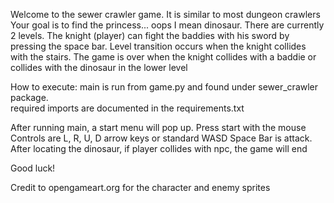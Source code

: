Welcome to the sewer crawler game.  It is similar to most dungeon crawlers
Your goal is to find the princess... oops I mean dinosaur.
There are currently 2 levels.  The knight (player) can fight the baddies
with his sword by pressing the space bar.  Level transition occurs
when the knight collides with the stairs.  The game is over when the knight
collides with a baddie or collides with the dinosaur in the lower level

How to execute:
main is run from game.py and found under sewer_crawler package.  
required imports are documented in the requirements.txt

After running main, a start menu will pop up. Press start with the mouse
Controls are L, R, U, D arrow keys or standard WASD
Space Bar is attack.  After locating the dinosaur, if player collides with 
npc, the game will end

Good luck!

Credit to opengameart.org for the character and enemy sprites
